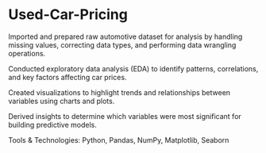 # Used-Car-Pricing

Imported and prepared raw automotive dataset for analysis by handling missing values, correcting data types, and performing data wrangling operations.

Conducted exploratory data analysis (EDA) to identify patterns, correlations, and key factors affecting car prices.

Created visualizations to highlight trends and relationships between variables using charts and plots.

Derived insights to determine which variables were most significant for building predictive models.

Tools & Technologies: Python, Pandas, NumPy, Matplotlib, Seaborn
